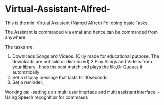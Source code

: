 # Virtual-Assistant-Alfred-
This is the mini Virtual Assistant (Named Alfred) For doing basic Tasks.

The Assistant is commanded via email and hence can be commanded from anywhere

The tasks are:
  1. Downloads Songs and Videos.
    (Only made for educational purpose. The downloads are not sold or distributed)
  2.Play Songs and Videos from your library
    -finds the best match and plays the file,Or Queues it automatically
  3. Set a display message that lasts for 10seconds
  4. Set a reminder.
  
Working on:
  -setting up a multi user interface and multi assistant interface.
  -Using Speech recognition for commands

